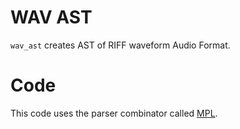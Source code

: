 # WAV AST
`wav_ast` creates AST of RIFF waveform Audio Format.

# Code
This code uses the parser combinator called [MPL](https://github.com/kurotakazuki/mpl).
